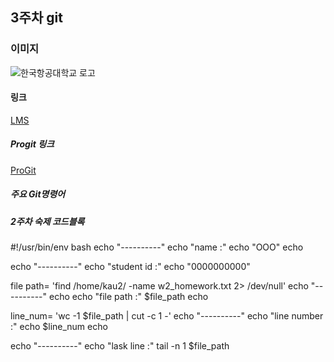 ## 3주차 git

### 이미지

![한국항공대학교 로고](./2023_OSS/w3/kau.jpg)

#### 링크

[LMS](https://lms.kau.ac.kr/login.php)

##### Progit 링크

[ProGit](https://github.com/progit)

##### 주요 Git명령어


##### 2주차 숙제 코드블록
#!/usr/bin/env bash
echo "----------"
echo "name :"
echo "OOO"
echo

echo "----------"
echo "student id :"
echo "0000000000"

file path= 'find /home/kau2/ -name w2_homework.txt 2> /dev/null'
echo "----------"
echo
echo "file path :"
$file_path
echo

line_num= 'wc -1 $file_path | cut -c 1 -'
echo "----------"
echo "line number :"
echo $line_num
echo

echo "----------"
echo "lask line :"
tail -n 1 $file_path
